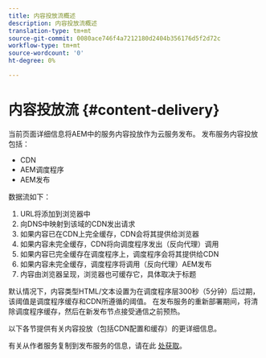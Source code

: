 ```yaml
---
title: 内容投放流概述
description: 内容投放流概述
translation-type: tm+mt
source-git-commit: 0080ace746f4a7212180d2404b356176d5f2d72c
workflow-type: tm+mt
source-wordcount: '0'
ht-degree: 0%

---
```



# 内容投放流 {#content-delivery}

当前页面详细信息将AEM中的服务内容投放作为云服务发布。 发布服务内容投放包括：

* CDN
* AEM调度程序
* AEM发布

数据流如下：

1. URL将添加到浏览器中
1. 向DNS中映射到该域的CDN发出请求
1. 如果内容已在CDN上完全缓存，CDN会将其提供给浏览器
1. 如果内容未完全缓存，CDN将向调度程序发出（反向代理）调用
1. 如果内容已完全缓存在调度程序上，调度程序会将其提供给CDN
1. 如果内容未完全缓存，调度程序将调用（反向代理）AEM发布
1. 内容由浏览器呈现，浏览器也可缓存它，具体取决于标题

默认情况下，内容类型HTML/文本设置为在调度程序层300秒（5分钟）后过期，该阈值是调度程序缓存和CDN所遵循的阈值。 在发布服务的重新部署期间，将清除调度程序缓存，然后在新发布节点接受通信之前预热。

以下各节提供有关内容投放（包括CDN配置和缓存）的更详细信息。

有关从作者服务复制到发布服务的信息，请在此 [处获取](/help/operations/replication.md)。

